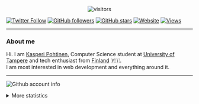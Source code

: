 <p align="center">
    <img align="center" alt="visitors" src="https://i.imgur.com/aC52KJz.png" />
</p>

[![Twitter Follow](https://img.shields.io/twitter/follow/KPohtinen?style=social)](https://twitter.com/intent/follow?screen_name=KPohtinen) 
[![GitHub followers](https://img.shields.io/github/followers/KasperiP?label=Follow&style=social)](https://github.com/KasperiP) 
[![GitHub stars](https://img.shields.io/github/stars/KasperiP?style=social)](https://github.com/KasperiP) 
[![Website](https://img.shields.io/badge/kassq.dev--green?style=social&logo=google%20chrome)](https://www.kassq.dev/) 
[![Views](https://komarev.com/ghpvc/?username=KasperiP&color=grey)](https://www.kassq.dev/) 

<hr>

<!-- MAIN PHRASE SECTION -->
<h3 align="left">About me</h3>

Hi. I am [Kasperi Pohtinen](https://www.kassq.dev), Computer Science student at [University of Tampere](https://www.tuni.fi/en) and tech enthusiast from
[Finland](https://en.wikipedia.org/wiki/Finland) 🇫🇮. <br/>I am most interested in web development and everything around it. 

<hr>

![Github account info](https://metrics.lecoq.io/KasperiP?template=classic&config.timezone=Finland) 

<details><summary>More statistics</summary>

![Github statistics](https://github-readme-stats.vercel.app/api?username=KasperiP&show_icons=true)

![Used languages](https://github-readme-stats.vercel.app/api/top-langs/?username=KasperiP&layout=compact)

</details>

